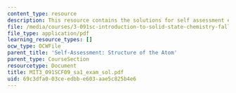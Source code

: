 ```yaml
---
content_type: resource
description: This resource contains the solutions for self assessment exam.
file: /media/courses/3-091sc-introduction-to-solid-state-chemistry-fall-2010/69c3dfa003ceedbbe603aae5c825b4e6_MIT3_091SCF09_sa1_exam_sol.pdf
file_type: application/pdf
learning_resource_types: []
ocw_type: OCWFile
parent_title: 'Self-Assessment: Structure of the Atom'
parent_type: CourseSection
resourcetype: Document
title: MIT3_091SCF09_sa1_exam_sol.pdf
uid: 69c3dfa0-03ce-edbb-e603-aae5c825b4e6
---
```

